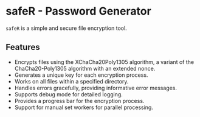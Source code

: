 # safeR - Password Generator

`safeR` is a simple and secure file encryption tool.

## Features

- Encrypts files using the XChaCha20Poly1305 algorithm, a variant of the ChaCha20-Poly1305 algorithm with an extended nonce.
- Generates a unique key for each encryption process.
- Works on all files within a specified directory.
- Handles errors gracefully, providing informative error messages.
- Supports debug mode for detailed logging.
- Provides a progress bar for the encryption process.
- Support for manual set workers for parallel processing.
